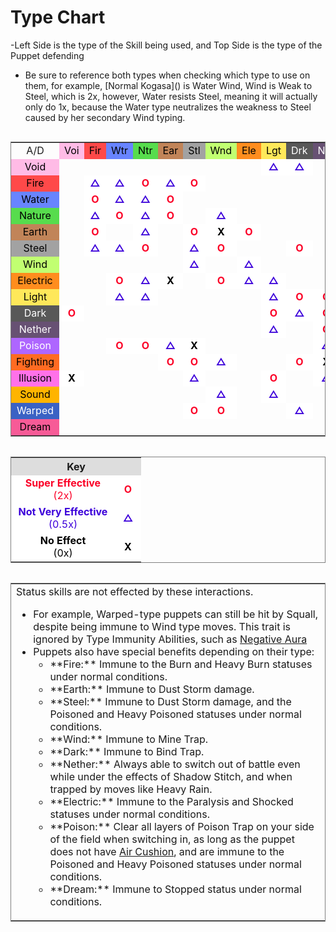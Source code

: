 <h1>Type Chart</h1>

<p>-Left Side is the type of the Skill being used, and Top Side is the type of the Puppet defending</p>
<ul>
<li>Be sure to reference both types when checking which type to use on them, for example, [Normal Kogasa]() is Water Wind, Wind is Weak to Steel, which is 2x, however, Water resists Steel, meaning it will actually only do 1x, because the Water type neutralizes the weakness to Steel caused by her secondary Wind typing.</li>
</ul>

<table class="table" style="border-style: solid; border-width: 1px; float:left;">
<tbody><tr>
<td style="text-align: center;">A/D
</td>
<td style="text-align: center; background: #FFBBE6; color: #000000;;"><span style="color:black;">Voi</span>
</td>
<td style="text-align: center; background: #FF4949; color: #000000;;"><span style="color:black;">Fir</span>
</td>
<td style="text-align: center; background: #6884FF; color: #000000;;"><span style="color:black;">Wtr</span>
</td>
<td style="text-align: center; background: #57DC4D; color: #000000;;"><span style="color:black;">Ntr</span>
</td>
<td style="text-align: center; background: #C18458; color: #000000;;"><span style="color:black;">Ear</span>
</td>
<td style="text-align: center; background: #A2A2A2; color: #000000;;"><span style="color:black;">Stl</span>
</td>
<td style="text-align: center; background: #C1FF71; color: #000000;;"><span style="color:black;">Wnd</span>
</td>
<td style="text-align: center; background: #FF8D1E; color: #000000;;"><span style="color:black;">Ele</span>
</td>
<td style="text-align: center; background: #FEE85A; color: #000000;;"><span style="color:black;">Lgt</span>
</td>
<td style="text-align: center; background: #585858; color: #EEEEEE;;"><span style="color:white;">Drk</span>
</td>
<td style="text-align: center; background: #675173; color: #EEEEEE;;"><span style="color:white;">Nth</span>
</td>
<td style="text-align: center; background: #AE66FF; color: #EEEEEE;;"><span style="color:white;">Psn</span>
</td>
<td style="text-align: center; background: #FF6B22; color: #000000;;"><span style="color:black;">Fgt</span>
</td>
<td style="text-align: center; background: #FF71E9; color: #000000;;"><span style="color:black;">Ilu</span>
</td>
<td style="text-align: center; background: #FFB400; color: #000000;;"><span style="color:black;">Snd</span>
</td>
<td style="text-align: center; background: #3A62C4; color: #EEEEEE;;"><span style="color:white;">Wrp</span>
</td>
<td style="text-align: center; background: #F75B97; color: #000000;;"><span style="color:black;">Drm</span>
</td></tr>
<tr>
<td style="text-align: center; background: #FFBBE6; color: #000000;;"><span style="color:black;">Void</span>
</td>
<td style="text-align: center;">
</td>
<td style="text-align: center;">
</td>
<td style="text-align: center;">
</td>
<td style="text-align: center;">
</td>
<td style="text-align: center;">
</td>
<td style="text-align: center;">
</td>
<td style="text-align: center;">
</td>
<td style="text-align: center;">
</td>
<td style="text-align: center; background-color: #FFFFFF; color: #3C00DA;"><b>△</b>
</td>
<td style="text-align: center; background-color: #FFFFFF; color: #3C00DA;"><b>△</b>
</td>
<td style="text-align: center;">
</td>
<td style="text-align: center;">
</td>
<td style="text-align: center;">
</td>
<td style="text-align: center; background-color: #FFFFFF; color: #000000;"><b>X</b>
</td>
<td style="text-align: center;">
</td>
<td style="text-align: center;">
</td>
<td style="text-align: center;">
</td></tr>
<tr>
<td style="text-align: center; background: #FF4949; color: #000000;;"><span style="color:black;">Fire</span>
</td>
<td style="text-align: center;">
</td>
<td style="text-align: center; background-color: #FFFFFF; color: #3C00DA;"><b>△</b>
</td>
<td style="text-align: center; background-color: #FFFFFF; color: #3C00DA;"><b>△</b>
</td>
<td style="text-align: center; background-color: #FFFFFF; color: #FB0127;"><b>O</b>
</td>
<td style="text-align: center; background-color: #FFFFFF; color: #3C00DA;"><b>△</b>
</td>
<td style="text-align: center; background-color: #FFFFFF; color: #FB0127;"><b>O</b>
</td>
<td style="text-align: center;">
</td>
<td style="text-align: center;">
</td>
<td style="text-align: center;">
</td>
<td style="text-align: center;">
</td>
<td style="text-align: center;">
</td>
<td style="text-align: center;">
</td>
<td style="text-align: center;">
</td>
<td style="text-align: center;">
</td>
<td style="text-align: center;">
</td>
<td style="text-align: center;">
</td>
<td style="text-align: center;">
</td></tr>
<tr>
<td style="text-align: center; background: #6884FF; color: #000000;;"><span style="color:black;">Water</span>
</td>
<td style="text-align: center;">
</td>
<td style="text-align: center; background-color: #FFFFFF; color: #FB0127;"><b>O</b>
</td>
<td style="text-align: center; background-color: #FFFFFF; color: #3C00DA;"><b>△</b>
</td>
<td style="text-align: center; background-color: #FFFFFF; color: #3C00DA;"><b>△</b>
</td>
<td style="text-align: center; background-color: #FFFFFF; color: #FB0127;"><b>O</b>
</td>
<td style="text-align: center;">
</td>
<td style="text-align: center;">
</td>
<td style="text-align: center;">
</td>
<td style="text-align: center;">
</td>
<td style="text-align: center;">
</td>
<td style="text-align: center;">
</td>
<td style="text-align: center;">
</td>
<td style="text-align: center;">
</td>
<td style="text-align: center;">
</td>
<td style="text-align: center; background-color: #FFFFFF; color: #3C00DA;"><b>△</b>
</td>
<td style="text-align: center;">
</td>
<td style="text-align: center;">
</td></tr>
<tr>
<td style="text-align: center; background: #57DC4D; color: #000000;;"><span style="color:black;">Nature</span>
</td>
<td style="text-align: center;">
</td>
<td style="text-align: center; background-color: #FFFFFF; color: #3C00DA;"><b>△</b>
</td>
<td style="text-align: center; background-color: #FFFFFF; color: #FB0127;"><b>O</b>
</td>
<td style="text-align: center; background-color: #FFFFFF; color: #3C00DA;"><b>△</b>
</td>
<td style="text-align: center; background-color: #FFFFFF; color: #FB0127;"><b>O</b>
</td>
<td style="text-align: center;">
</td>
<td style="text-align: center; background-color: #FFFFFF; color: #3C00DA;"><b>△</b>
</td>
<td style="text-align: center;">
</td>
<td style="text-align: center;">
</td>
<td style="text-align: center;">
</td>
<td style="text-align: center;">
</td>
<td style="text-align: center; background-color: #FFFFFF; color: #3C00DA;"><b>△</b>
</td>
<td style="text-align: center;">
</td>
<td style="text-align: center;">
</td>
<td style="text-align: center;">
</td>
<td style="text-align: center;">
</td>
<td style="text-align: center;">
</td></tr>
<tr>
<td style="text-align: center; background: #C18458; color: #000000;;"><span style="color:black;">Earth</span>
</td>
<td style="text-align: center;">
</td>
<td style="text-align: center; background-color: #FFFFFF; color: #FB0127;"><b>O</b>
</td>
<td style="text-align: center;">
</td>
<td style="text-align: center; background-color: #FFFFFF; color: #3C00DA;"><b>△</b>
</td>
<td style="text-align: center;">
</td>
<td style="text-align: center; background-color: #FFFFFF; color: #FB0127;"><b>O</b>
</td>
<td style="text-align: center; background-color: #FFFFFF; color: #000000;"><b>X</b>
</td>
<td style="text-align: center; background-color: #FFFFFF; color: #FB0127;"><b>O</b>
</td>
<td style="text-align: center;">
</td>
<td style="text-align: center;">
</td>
<td style="text-align: center;">
</td>
<td style="text-align: center; background-color: #FFFFFF; color: #FB0127;"><b>O</b>
</td>
<td style="text-align: center; background-color: #FFFFFF; color: #3C00DA;"><b>△</b>
</td>
<td style="text-align: center;">
</td>
<td style="text-align: center;">
</td>
<td style="text-align: center;">
</td>
<td style="text-align: center;">
</td></tr>
<tr>
<td style="text-align: center; background: #A2A2A2; color: #000000;;"><span style="color:black;">Steel</span>
</td>
<td style="text-align: center;">
</td>
<td style="text-align: center; background-color: #FFFFFF; color: #3C00DA;"><b>△</b>
</td>
<td style="text-align: center; background-color: #FFFFFF; color: #3C00DA;"><b>△</b>
</td>
<td style="text-align: center; background-color: #FFFFFF; color: #FB0127;"><b>O</b>
</td>
<td style="text-align: center;">
</td>
<td style="text-align: center; background-color: #FFFFFF; color: #3C00DA;"><b>△</b>
</td>
<td style="text-align: center; background-color: #FFFFFF; color: #FB0127;"><b>O</b>
</td>
<td style="text-align: center;">
</td>
<td style="text-align: center;">
</td>
<td style="text-align: center; background-color: #FFFFFF; color: #FB0127;"><b>O</b>
</td>
<td style="text-align: center;">
</td>
<td style="text-align: center;">
</td>
<td style="text-align: center;">
</td>
<td style="text-align: center;">
</td>
<td style="text-align: center;">
</td>
<td style="text-align: center; background-color: #FFFFFF; color: #3C00DA;"><b>△</b>
</td>
<td style="text-align: center;">
</td></tr>
<tr>
<td style="text-align: center; background: #C1FF71; color: #000000;;"><span style="color:black;">Wind</span>
</td>
<td style="text-align: center;">
</td>
<td style="text-align: center;">
</td>
<td style="text-align: center;">
</td>
<td style="text-align: center;">
</td>
<td style="text-align: center;">
</td>
<td style="text-align: center; background-color: #FFFFFF; color: #3C00DA;"><b>△</b>
</td>
<td style="text-align: center;">
</td>
<td style="text-align: center; background-color: #FFFFFF; color: #3C00DA;"><b>△</b>
</td>
<td style="text-align: center;">
</td>
<td style="text-align: center;">
</td>
<td style="text-align: center;">
</td>
<td style="text-align: center; background-color: #FFFFFF; color: #FB0127;"><b>O</b>
</td>
<td style="text-align: center; background-color: #FFFFFF; color: #FB0127;"><b>O</b>
</td>
<td style="text-align: center;">
</td>
<td style="text-align: center; background-color: #FFFFFF; color: #FB0127;"><b>O</b>
</td>
<td style="text-align: center; background-color: #FFFFFF; color: #000000;"><b>X</b>
</td>
<td style="text-align: center;">
</td></tr>
<tr>
<td style="text-align: center; background: #FF8D1E; color: #000000;;"><span style="color:black;">Electric</span>
</td>
<td style="text-align: center;">
</td>
<td style="text-align: center;">
</td>
<td style="text-align: center; background-color: #FFFFFF; color: #FB0127;"><b>O</b>
</td>
<td style="text-align: center; background-color: #FFFFFF; color: #3C00DA;"><b>△</b>
</td>
<td style="text-align: center; background-color: #FFFFFF; color: #000000;"><b>X</b>
</td>
<td style="text-align: center;">
</td>
<td style="text-align: center; background-color: #FFFFFF; color: #FB0127;"><b>O</b>
</td>
<td style="text-align: center; background-color: #FFFFFF; color: #3C00DA;"><b>△</b>
</td>
<td style="text-align: center; background-color: #FFFFFF; color: #3C00DA;"><b>△</b>
</td>
<td style="text-align: center;">
</td>
<td style="text-align: center;">
</td>
<td style="text-align: center;">
</td>
<td style="text-align: center;">
</td>
<td style="text-align: center;">
</td>
<td style="text-align: center; background-color: #FFFFFF; color: #FB0127;"><b>O</b>
</td>
<td style="text-align: center;">
</td>
<td style="text-align: center;">
</td></tr>
<tr>
<td style="text-align: center; background: #FEE85A; color: #000000;;"><span style="color:black;">Light</span>
</td>
<td style="text-align: center;">
</td>
<td style="text-align: center;">
</td>
<td style="text-align: center; background-color: #FFFFFF; color: #3C00DA;"><b>△</b>
</td>
<td style="text-align: center; background-color: #FFFFFF; color: #3C00DA;"><b>△</b>
</td>
<td style="text-align: center;">
</td>
<td style="text-align: center;">
</td>
<td style="text-align: center;">
</td>
<td style="text-align: center;">
</td>
<td style="text-align: center; background-color: #FFFFFF; color: #3C00DA;"><b>△</b>
</td>
<td style="text-align: center; background-color: #FFFFFF; color: #FB0127;"><b>O</b>
</td>
<td style="text-align: center; background-color: #FFFFFF; color: #FB0127;"><b>O</b>
</td>
<td style="text-align: center;">
</td>
<td style="text-align: center;">
</td>
<td style="text-align: center; background-color: #FFFFFF; color: #3C00DA;"><b>△</b>
</td>
<td style="text-align: center;">
</td>
<td style="text-align: center;">
</td>
<td style="text-align: center;">
</td></tr>
<tr>
<td style="text-align: center; background: #585858; color: #EEEEEE;;"><span style="color:white;">Dark</span>
</td>
<td style="text-align: center; background-color: #FFFFFF; color: #FB0127;"><b>O</b>
</td>
<td style="text-align: center;">
</td>
<td style="text-align: center;">
</td>
<td style="text-align: center;">
</td>
<td style="text-align: center;">
</td>
<td style="text-align: center;">
</td>
<td style="text-align: center;">
</td>
<td style="text-align: center;">
</td>
<td style="text-align: center; background-color: #FFFFFF; color: #FB0127;"><b>O</b>
</td>
<td style="text-align: center; background-color: #FFFFFF; color: #3C00DA;"><b>△</b>
</td>
<td style="text-align: center; background-color: #FFFFFF; color: #FB0127;"><b>O</b>
</td>
<td style="text-align: center;">
</td>
<td style="text-align: center; background-color: #FFFFFF; color: #3C00DA;"><b>△</b>
</td>
<td style="text-align: center; background-color: #FFFFFF; color: #3C00DA;"><b>△</b>
</td>
<td style="text-align: center;">
</td>
<td style="text-align: center;">
</td>
<td style="text-align: center;">
</td></tr>
<tr>
<td style="text-align: center; background: #675173; color: #EEEEEE;;"><span style="color:white;">Nether</span>
</td>
<td style="text-align: center;">
</td>
<td style="text-align: center;">
</td>
<td style="text-align: center;">
</td>
<td style="text-align: center;">
</td>
<td style="text-align: center;">
</td>
<td style="text-align: center;">
</td>
<td style="text-align: center;">
</td>
<td style="text-align: center;">
</td>
<td style="text-align: center; background-color: #FFFFFF; color: #3C00DA;"><b>△</b>
</td>
<td style="text-align: center;">
</td>
<td style="text-align: center; background-color: #FFFFFF; color: #FB0127;"><b>O</b>
</td>
<td style="text-align: center;">
</td>
<td style="text-align: center;">
</td>
<td style="text-align: center;">
</td>
<td style="text-align: center; background-color: #FFFFFF; color: #3C00DA;"><b>△</b>
</td>
<td style="text-align: center;">
</td>
<td style="text-align: center;">
</td></tr>
<tr>
<td style="text-align: center; background: #AE66FF; color: #EEEEEE;;"><span style="color:white;">Poison</span>
</td>
<td style="text-align: center;">
</td>
<td style="text-align: center;">
</td>
<td style="text-align: center; background-color: #FFFFFF; color: #FB0127;"><b>O</b>
</td>
<td style="text-align: center; background-color: #FFFFFF; color: #FB0127;"><b>O</b>
</td>
<td style="text-align: center; background-color: #FFFFFF; color: #3C00DA;"><b>△</b>
</td>
<td style="text-align: center; background-color: #FFFFFF; color: #000000;"><b>X</b>
</td>
<td style="text-align: center;">
</td>
<td style="text-align: center;">
</td>
<td style="text-align: center;">
</td>
<td style="text-align: center;">
</td>
<td style="text-align: center; background-color: #FFFFFF; color: #3C00DA;"><b>△</b>
</td>
<td style="text-align: center; background-color: #FFFFFF; color: #3C00DA;"><b>△</b>
</td>
<td style="text-align: center;">
</td>
<td style="text-align: center;">
</td>
<td style="text-align: center;">
</td>
<td style="text-align: center; background-color: #FFFFFF; color: #FB0127;"><b>O</b>
</td>
<td style="text-align: center;">
</td></tr>
<tr>
<td style="text-align: center; background: #FF6B22; color: #000000;;"><span style="color:black;">Fighting</span>
</td>
<td style="text-align: center;">
</td>
<td style="text-align: center;">
</td>
<td style="text-align: center;">
</td>
<td style="text-align: center;">
</td>
<td style="text-align: center; background-color: #FFFFFF; color: #FB0127;"><b>O</b>
</td>
<td style="text-align: center; background-color: #FFFFFF; color: #FB0127;"><b>O</b>
</td>
<td style="text-align: center; background-color: #FFFFFF; color: #3C00DA;"><b>△</b>
</td>
<td style="text-align: center;">
</td>
<td style="text-align: center;">
</td>
<td style="text-align: center; background-color: #FFFFFF; color: #FB0127;"><b>O</b>
</td>
<td style="text-align: center; background-color: #FFFFFF; color: #000000;"><b>X</b>
</td>
<td style="text-align: center; background-color: #FFFFFF; color: #3C00DA;"><b>△</b>
</td>
<td style="text-align: center;">
</td>
<td style="text-align: center; background-color: #FFFFFF; color: #3C00DA;"><b>△</b>
</td>
<td style="text-align: center;">
</td>
<td style="text-align: center; background-color: #FFFFFF; color: #FB0127;"><b>O</b>
</td>
<td style="text-align: center;">
</td></tr>
<tr>
<td style="text-align: center; background: #FF71E9; color: #000000;;"><span style="color:black;">Illusion</span>
</td>
<td style="text-align: center; background-color: #FFFFFF; color: #000000;"><b>X</b>
</td>
<td style="text-align: center;">
</td>
<td style="text-align: center;">
</td>
<td style="text-align: center;">
</td>
<td style="text-align: center;">
</td>
<td style="text-align: center; background-color: #FFFFFF; color: #3C00DA;"><b>△</b>
</td>
<td style="text-align: center;">
</td>
<td style="text-align: center;">
</td>
<td style="text-align: center; background-color: #FFFFFF; color: #FB0127;"><b>O</b>
</td>
<td style="text-align: center;">
</td>
<td style="text-align: center; background-color: #FFFFFF; color: #3C00DA;"><b>△</b>
</td>
<td style="text-align: center;">
</td>
<td style="text-align: center;">
</td>
<td style="text-align: center; background-color: #FFFFFF; color: #FB0127;"><b>O</b>
</td>
<td style="text-align: center;">
</td>
<td style="text-align: center;">
</td>
<td style="text-align: center;">
</td></tr>
<tr>
<td style="text-align: center; background: #FFB400; color: #000000;;"><span style="color:black;">Sound</span>
</td>
<td style="text-align: center;">
</td>
<td style="text-align: center;">
</td>
<td style="text-align: center;">
</td>
<td style="text-align: center;">
</td>
<td style="text-align: center;">
</td>
<td style="text-align: center;">
</td>
<td style="text-align: center; background-color: #FFFFFF; color: #3C00DA;"><b>△</b>
</td>
<td style="text-align: center;">
</td>
<td style="text-align: center; background-color: #FFFFFF; color: #3C00DA;"><b>△</b>
</td>
<td style="text-align: center;">
</td>
<td style="text-align: center;">
</td>
<td style="text-align: center;">
</td>
<td style="text-align: center; background-color: #FFFFFF; color: #FB0127;"><b>O</b>
</td>
<td style="text-align: center; background-color: #FFFFFF; color: #FB0127;"><b>O</b>
</td>
<td style="text-align: center; background-color: #FFFFFF; color: #3C00DA;"><b>△</b>
</td>
<td style="text-align: center; background-color: #FFFFFF; color: #FB0127;"><b>O</b>
</td>
<td style="text-align: center;">
</td></tr>
<tr>
<td style="text-align: center; background: #3A62C4; color: #EEEEEE;;"><span style="color:white;">Warped</span>
</td>
<td style="text-align: center;">
</td>
<td style="text-align: center;">
</td>
<td style="text-align: center;">
</td>
<td style="text-align: center;">
</td>
<td style="text-align: center;">
</td>
<td style="text-align: center; background-color: #FFFFFF; color: #FB0127;"><b>O</b>
</td>
<td style="text-align: center; background-color: #FFFFFF; color: #FB0127;"><b>O</b>
</td>
<td style="text-align: center;">
</td>
<td style="text-align: center;">
</td>
<td style="text-align: center; background-color: #FFFFFF; color: #3C00DA;"><b>△</b>
</td>
<td style="text-align: center;">
</td>
<td style="text-align: center; background-color: #FFFFFF; color: #3C00DA;"><b>△</b>
</td>
<td style="text-align: center; background-color: #FFFFFF; color: #3C00DA;"><b>△</b>
</td>
<td style="text-align: center; background-color: #FFFFFF; color: #FB0127;"><b>O</b>
</td>
<td style="text-align: center;">
</td>
<td style="text-align: center; background-color: #FFFFFF; color: #3C00DA;"><b>△</b>
</td>
<td style="text-align: center;">
</td></tr>
<tr>
<td style="text-align: center; background: #F75B97; color: #000000;;"><span style="color:black;">Dream</span>
</td>
<td style="text-align: center;">
</td>
<td style="text-align: center;">
</td>
<td style="text-align: center;">
</td>
<td style="text-align: center;">
</td>
<td style="text-align: center;">
</td>
<td style="text-align: center;">
</td>
<td style="text-align: center;">
</td>
<td style="text-align: center;">
</td>
<td style="text-align: center;">
</td>
<td style="text-align: center;">
</td>
<td style="text-align: center;">
</td>
<td style="text-align: center;">
</td>
<td style="text-align: center;">
</td>
<td style="text-align: center;">
</td>
<td style="text-align: center;">
</td>
<td style="text-align: center;">
</td>
<td style="text-align: center;">
</td></tr>
</tbody></table>

<table class="table" style="border-style: solid; border-width: 1px; float:left;">
<tbody><tr>
<th colspan="2" style="background-color: #DDDDDD;">Key
</th></tr>
<tr>
<td style="text-align: center; width: 150px; background-color: #FFFFFF; color: #FB0127;"><b>Super Effective</b><br>(2x)
</td>
<td style="text-align: center; width: 26px; background-color: #FFFFFF; color: #FB0127;"><b>O</b>
</td></tr>
<tr>
<td style="text-align: center; background-color: #FFFFFF; color: #3C00DA;"><b>Not Very Effective</b><br>(0.5x)
</td>
<td style="text-align: center; background-color: #FFFFFF; color: #3C00DA;"><b>△</b>
</td></tr>
<tr>
<td style="text-align: center; background-color: #FFFFFF; color: #000000;"><b>No Effect</b><br>(0x)
</td>
<td style="text-align: center; background-color: #FFFFFF; color: #000000;"><b>X</b>
</td></tr></tbody></table>

<table class="table" style="border-style: solid; border-width: 1px; float:left;">
<tbody><tr>
<td>Status skills are not effected by these interactions.
<ul><li>For example, Warped-type puppets can still be hit by Squall, despite being immune to Wind type moves. This trait is ignored by Type Immunity Abilities, such as <a href="" title="Negative Aura">Negative Aura</a></li>
<li>Puppets also have special benefits depending on their type:
<ul><li>**Fire:** Immune to the Burn and Heavy Burn statuses under normal conditions.</li>
<li>**Earth:** Immune to Dust Storm damage.</li>
<li>**Steel:** Immune to Dust Storm damage, and the Poisoned and Heavy Poisoned statuses under normal conditions.</li>
<li>**Wind:** Immune to Mine Trap.</li>
<li>**Dark:** Immune to Bind Trap.</li>
<li>**Nether:** Always able to switch out of battle even while under the effects of Shadow Stitch, and when trapped by moves like Heavy Rain.</li>
<li>**Electric:** Immune to the Paralysis and Shocked statuses under normal conditions.</li>
<li>**Poison:** Clear all layers of Poison Trap on your side of the field when switching in, as long as the puppet does not have <a href="" title="Air Cushion">Air Cushion</a>, and are immune to the Poisoned and Heavy Poisoned statuses under normal conditions.</li>
<li>**Dream:** Immune to Stopped status under normal conditions.</li></ul></li></ul>
</td></tr></tbody></table>
